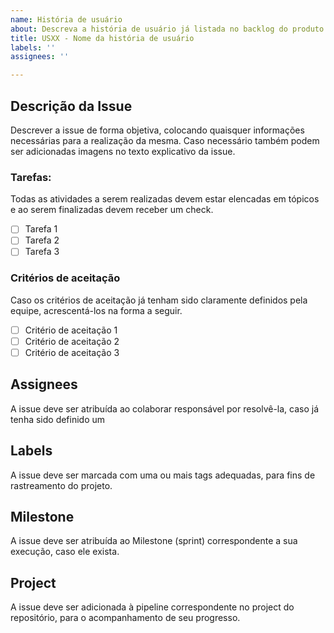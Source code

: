 ```yaml
---
name: História de usuário
about: Descreva a história de usuário já listada no backlog do produto
title: USXX - Nome da história de usuário
labels: ''
assignees: ''

---
```


## Descrição da Issue

Descrever a issue de forma objetiva, colocando quaisquer informações necessárias para a realização da mesma.
Caso necessário também podem ser adicionadas imagens no texto explicativo da issue.

### Tarefas:

Todas as atividades a serem realizadas devem estar elencadas em tópicos e ao serem finalizadas devem receber um check.

- [ ] Tarefa 1
- [ ] Tarefa 2
- [ ] Tarefa 3

### Critérios de aceitação

Caso os critérios de aceitação já tenham sido claramente definidos pela equipe, acrescentá-los na forma a seguir.

- [ ] Critério de aceitação 1
- [ ] Critério de aceitação 2
- [ ] Critério de aceitação 3

<!-- Informações extras para preenchimentos dos campos da issue. Apagar todo texto a partir desse comentário antes de finalizar a criação da issue -->

## Assignees

A issue deve ser atribuída ao colaborar responsável por resolvê-la, caso já tenha sido definido um

## Labels

A issue deve ser marcada com uma ou mais tags adequadas, para fins de rastreamento do projeto.

## Milestone

A issue deve ser atribuída ao Milestone (sprint) correspondente a sua execução, caso ele exista.

## Project

A issue deve ser adicionada à pipeline correspondente no project do repositório, para o acompanhamento de seu progresso.
